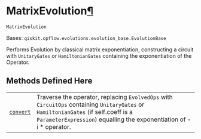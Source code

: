 # MatrixEvolution[¶](#matrixevolution "Permalink to this headline")

<span id="undefined" />

`MatrixEvolution`

Bases: `qiskit.opflow.evolutions.evolution_base.EvolutionBase`

Performs Evolution by classical matrix exponentiation, constructing a circuit with `UnitaryGates` or `HamiltonianGates` containing the exponentiation of the Operator.

## Methods Defined Here

|                                                                                                                                                                   |                                                                                                                                                                                                            |
| ----------------------------------------------------------------------------------------------------------------------------------------------------------------- | ---------------------------------------------------------------------------------------------------------------------------------------------------------------------------------------------------------- |
| [`convert`](qiskit.opflow.evolutions.MatrixEvolution.convert#qiskit.opflow.evolutions.MatrixEvolution.convert "qiskit.opflow.evolutions.MatrixEvolution.convert") | Traverse the operator, replacing `EvolvedOps` with `CircuitOps` containing `UnitaryGates` or `HamiltonianGates` (if self.coeff is a `ParameterExpression`) equalling the exponentiation of -i \* operator. |
